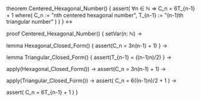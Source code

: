 theorem Centered_Hexagonal_Number() {
  assert(
    ∀n ∈ ℕ ⇒ C_n = 6T_{n-1} + 1
    where(
      C_n := "nth centered hexagonal number",
      T_{n-1} := "(n-1)th triangular number"
    )
  )
} ↔

proof Centered_Hexagonal_Number() {
  setVar(n: ℕ) →
  
  lemma Hexagonal_Closed_Form() {
    assert(C_n = 3n(n-1) + 1)
  } →
  
  lemma Triangular_Closed_Form() {
    assert(T_{n-1} = ((n-1)n)/2)
  } →
  
  apply(Hexagonal_Closed_Form()) →
  assert(C_n = 3n(n-1) + 1) →
  
  apply(Triangular_Closed_Form()) →
  assert(
    C_n = 6((n-1)n)/2 + 1
  ) →
  
  assert(
    C_n = 6T_{n-1} + 1
  )
}